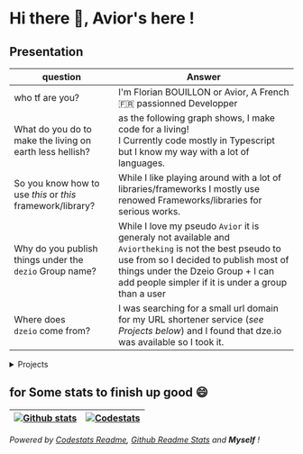 # Hi there :wave:, Avior's here !

## Presentation

| question                                                   | Answer                                                                                                                                                                                                                                       |
| ---------------------------------------------------------- | -------------------------------------------------------------------------------------------------------------------------------------------------------------------------------------------------------------------------------------------- |
| who tf are you?                                            | I'm Florian BOUILLON or Avior, A French 🇫🇷 passionned Developper                                                                                                                                                                           |
| What do you do to make the living on earth less hellish?   | as the following graph shows, I make code for a living!<br />I Currently code mostly in Typescript but I know my way with a lot of languages.                                                                                                |
| So you know how to use _this_ or _this_ framework/library? | While I like playing around with a lot of libraries/frameworks I mostly use renowed Frameworks/libraries for serious works.                                                                                                                  |
| Why do you publish things under the `dezio` Group name?    | While I love my pseudo `Avior` it is generaly not available and `Aviortheking` is not the best pseudo to use from so I decided to publish most of things under the Dzeio Group + I can add people simpler if it is under a group than a user |
| Where does `dzeio` come from?                              | I was searching for a small url domain for my URL shortener service (_see Projects below_) and I found that dze.io was available so I took it.                                                                                               |

<details>
  <summary>
    Projects
  </summary>

At the current time I mainly use [Typescript](https://www.typescriptlang.org/) for everything with other libraries like [React](https://reactjs.org/) for DOM rendering and [Stylus](https://stylus-lang.com/) for styling.

Here is a list of the project I made (aka my top 10 best project list :smile: )

| Name            | Platform                | Languages<br />(from most to less important) | Framework                                                | Libraries/APIs              | Description                                                                                                    | Links                                                                                                              |
| --------------- | ----------------------- |:-------------------------------------------- | -------------------------------------------------------- | --------------------------- | -------------------------------------------------------------------------------------------------------------- | ------------------------------------------------------------------------------------------------------------------ |
| TCGdex          | Web + Rest API + Library | Typescript, Stylus                           | [NextJS](https://nextjs.org/)                            | TCGdex API, React            | A Pokemon Trading card game database<br />+ A Pokemon Trading Card REST API<br />+ A Javascript/Typescript SDK | [Website](https://www.tcgdex.net), [Repositories](https://github.com/tcgdex)                                       |
| DZEIO Monitor   | Web App                 | Typescript, Stylus                           | NextJS                                                   | MongoDB, ChartJS, React        | A Website monitoring software                                                                                  | [Website](https://monitor.dzeio.com)                                                                               |
| Studiomoto      | Web App                 |      Typescript, Stylus                      | NextJS                                                   | MongoDB, React, Google Maps | A French motorcycle event database<br />Made in cooperation with [Spideer](https://www.spideer.fr)             | [Website](https://www.studiomoto.fr)                                                                               |
| avior.me        | Web App                 | Typescript, Stylus, Markdown                 | NextJS, [Markblog](https://github.com/dzeiocom/markblog) | React                          | My Personnal Blog (Rebuild in progress)                                                                        | [Website](https://wwww.avior.me)                                                                                   |
| Markblog        | Web Blog Framework      | Typescript, Stylus, Markdown                 | NextJS                                                   | React                          | A Blog utility to make blogs                                                                                   | [Repository](https://github.com/dzeiocom/markblog)                                                                 |
| NextJS Template | Web Library             | Typescript, Stylus                           | NextJS                                                   | React                          | the NextJS template I made and use for my current projects                                                     | [Repository](https://github.com/Aviortheking/next-template)                                                        |
| dze.io          | Web App                 | Typescript, Stylus                           | NextJS                                                   | React                          | An URL Shortener service                                                                                       | [Website](https://dze.io)                                                                                          |
| Form Manager    | Web Library             | Typescript                                   | `undefined`                                              | `undefined`                    | A Form Manager to easily manage document forms                                                                 | [Repository](https://github.com/dzeiocom/FormManager), [NPM](https://www.npmjs.com/package/@dzeio/form-manager)    |
| Dotfiles        | Command line App        | Typescript                                   | `undefined`                                              | `undefined`                    | A Small program to backup/restore dotfiles                                                                     | [Reporitory](https://github.com/dzeiocom/dotfiles) , [Example Repository](https://github.com/Aviortheking/dotfiles) |
| File Explorer   | Desktop App             | Typescript                                   | `undefined`                                              | `undefined`                    | A file Explorer in VERY early state                                                                            | [Repository](https://github.com/Aviortheking/Delta-File-Manager)                                                   |

</details>

## for Some stats to finish up good :smile:

| [![Github stats](https://github-readme-stats.vercel.app/api?username=aviortheking&count_private=true&show_icons=true)](https://github.com/Aviortheking) | [![Codestats](https://codestats-readme.vercel.app/api/top-langs/?username=aviortheking&language_count=10&layout=compact)](https://codestats.net/users/Aviortheking) |
| -------------------------------------------------------------------------------------------------------------------- | ----------------------------------------------------------------------------------------------------------------------- |

_Powered by [Codestats Readme](https://github.com/Aviortheking/codestats-readme), [Github Readme Stats](https://github.com/anuraghazra/github-readme-stats) and __Myself__ !_
